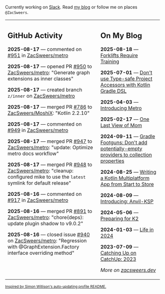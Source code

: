Currently working on [Slack](https://slack.com/). Read [my blog](https://zacsweers.dev/) or follow me on places `@ZacSweers`.

<table><tr><td valign="top" width="60%">

## GitHub Activity
<!-- githubActivity starts -->
**2025-08-17** — commented on [#951](https://github.com/ZacSweers/metro/issues/951#issuecomment-3194801321) in [ZacSweers/metro](https://github.com/ZacSweers/metro)

**2025-08-17** — opened PR [#950](https://github.com/ZacSweers/metro/pull/950) to [ZacSweers/metro](https://github.com/ZacSweers/metro): "Generate graph extensions as inner classes"

**2025-08-17** — created branch `z/inner` on [ZacSweers/metro](https://github.com/ZacSweers/metro)

**2025-08-17** — merged PR [#786](https://github.com/ZacSweers/MoshiX/pull/786) to [ZacSweers/MoshiX](https://github.com/ZacSweers/MoshiX): "Kotlin 2.2.10"

**2025-08-17** — commented on [#949](https://github.com/ZacSweers/metro/issues/949#issuecomment-3194572674) in [ZacSweers/metro](https://github.com/ZacSweers/metro)

**2025-08-17** — merged PR [#947](https://github.com/ZacSweers/metro/pull/947) to [ZacSweers/metro](https://github.com/ZacSweers/metro): "update: Optimize metro docs workflow"

**2025-08-17** — merged PR [#948](https://github.com/ZacSweers/metro/pull/948) to [ZacSweers/metro](https://github.com/ZacSweers/metro): "cleanup: configured mike to use the `latest` symlink for default release"

**2025-08-16** — commented on [#917](https://github.com/ZacSweers/metro/issues/917#issuecomment-3193913392) in [ZacSweers/metro](https://github.com/ZacSweers/metro)

**2025-08-16** — merged PR [#891](https://github.com/ZacSweers/metro/pull/891) to [ZacSweers/metro](https://github.com/ZacSweers/metro): "chore(deps): update plugin shadow to v9.0.2"

**2025-08-16** — closed issue [#940](https://github.com/ZacSweers/metro/issues/940) on [ZacSweers/metro](https://github.com/ZacSweers/metro): "Regression with @GraphExtension.Factory interface overriding method"
<!-- githubActivity ends -->
</td><td valign="top" width="40%">

## On My Blog
<!-- blog starts -->
**2025-08-18** — [Forklifts Require Training](https://www.zacsweers.dev/forklifts-require-training/)

**2025-07-01** — [Don't use Type-safe Project Accessors with Kotlin Gradle DSL](https://www.zacsweers.dev/dont-use-type-safe-project-accessors-with-kotlin-gradle-dsl/)

**2025-04-03** — [Introducing Metro](https://www.zacsweers.dev/introducing-metro/)

**2025-02-17** — [One Last View of Mom](https://www.zacsweers.dev/one-last-view-of-mom/)

**2024-09-11** — [Gradle Footguns: Don't add potentially-empty providers to collection properties](https://www.zacsweers.dev/gradle-footgun-adding-empty-providers-to-collection-properties/)

**2024-08-25** — [Writing a Kotlin Multiplatform App from Start to Store](https://www.zacsweers.dev/writing-a-kotlin-multiplatform-app-from-start-to-store/)

**2024-08-09** — [Introducing: Anvil-KSP](https://www.zacsweers.dev/introducing-anvil-ksp/)

**2024-05-06** — [Preparing for K2](https://www.zacsweers.dev/preparing-for-k2/)

**2024-01-03** — [Life in 2024](https://www.zacsweers.dev/life-in-2024/)

**2023-07-09** — [Catching Up on CatchUp: 2023](https://www.zacsweers.dev/catching-up-on-catchup-2023/)
<!-- blog ends -->
_More on [zacsweers.dev](https://zacsweers.dev/)_
</td></tr></table>

<sub><a href="https://simonwillison.net/2020/Jul/10/self-updating-profile-readme/">Inspired by Simon Willison's auto-updating profile README.</a></sub>
